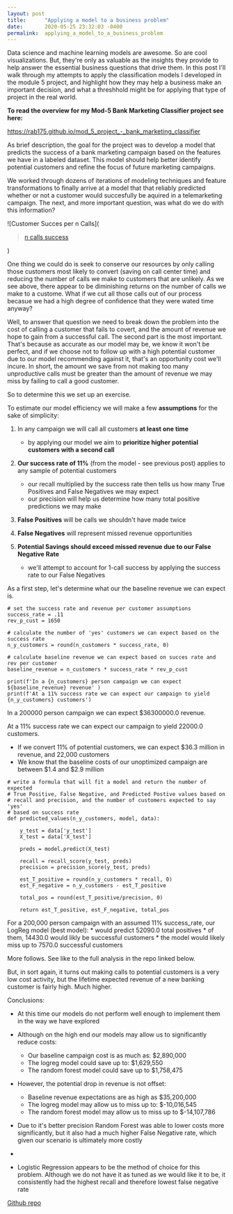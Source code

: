```yaml
---
layout: post
title:      "Applying a model to a business problem"
date:       2020-05-25 23:32:03 -0400
permalink:  applying_a_model_to_a_business_problem
---
```



Data science and machine learning models are awesome. So are cool visualizations. But, they're only as valuable as the insights they provide to help answer the essential business questions that drive them. In this post I'll walk through my attempts to apply the classification models I developed in the module 5 project, and highlight how they may help a business make an important decision, and what a threshhold might be for applying that type of project in the real world. 

**To read the overview for my Mod-5 Bank Marketing Classifier project see here:** 

https://rab175.github.io/mod_5_project_-_bank_marketing_classifier

As brief description, the goal for the project was to develop a model that predicts the success of a bank marketing campaign based on the features we have in a labeled dataset. This model should help better identify potential customers and refine the focus of future marketing campaigns.

We worked through dozens of iterations of modeling techniques and feature transformations to finally arrive at a model that that reliably predicted whether or not a customer would succesfully be aquired in a telemarketing campaign. The next, and more important question, was what do we do with this information? 

![Customer Succes per n Calls](<blockquote class="imgur-embed-pub" lang="en" data-id="a/J2Vdlge"  ><a href="//imgur.com/a/J2Vdlge">n calls success</a></blockquote><script async src="//s.imgur.com/min/embed.js" charset="utf-8"></script>)

One thing we could do is seek to conserve our resources by only calling those customers most likely to convert (saving on call center time) and reducing the number of calls we make to customers that are unlikely. As we see above, there appear to be diminishing returns on the number of calls we make to a custome. What if we cut all those calls out of our process becasue we had a high degree of confidence that they were wated time anyway?

Well, to answer that question we need to break down the problem into the cost of calling a customer that fails to covert, and the amount of revenue we hope to gain from a successful call. The second part is the most important. That's because as accurate as our model may be, we know it won't be perfect, and if we choose not to follow up with a high potential customer due to our model recommending against it, that's an opportunity cost we'll incure. In short, the amount we save from not making too many unproductive calls must be greater than the amount of revenue we may miss by failing to call a good customer.

So to determine this we set up an exercise. 

To estimate our model efficiency we will make a few **assumptions** for the sake of simplicity:

1. In any campaign we will call all customers **at least one time**
    * by applying our model we aim to **prioritize higher potential customers with a second call**
2. **Our success rate of 11%** (from the model - see previous post) applies to any sample of potential customers
    * our recall multiplied by the success rate then tells us how many True Positives and False Negatives we may expect
    * our precision will help us determine how many total positive predictions we may make

3. **False Positives** will be calls we shouldn't have made twice
4. **False Negatives** will represent missed revenue opportunities
5. **Potential Savings should exceed missed revenue due to our False Negative Rate**

    * we'll attempt to account for 1-call success by applying the success rate to our False Negatives

As a first step, let's determine what our the baseline revenue we can expect is.

```
# set the success rate and revenue per customer assumptions
success_rate = .11
rev_p_cust = 1650

# calculate the number of 'yes' customers we can expect based on the success rate
n_y_customers = round(n_customers * success_rate, 0)

# calculate baseline revenue we can expect based on succes rate and rev per customer
baseline_revenue = n_customers * success_rate * rev_p_cust

print(f'In a {n_customers} person campaign we can expect ${baseline_revenue} revenue' )
print(f'At a 11% success rate we can expect our campaign to yield {n_y_customers} customers')
```

In a 200000 person campaign we can expect $36300000.0 revenue.

At a 11% success rate we can expect our campaign to yield 22000.0 customers.

* If we convert 11% of potential customers, we can expect \$36.3 million in revenue, and 22,000 customers
* We know that the baseline costs of our unoptimized campaign are between \$1.4 and \$2.9 million

```
# write a formula that will fit a model and return the number of expected 
# True Positive, False Negative, and Predicted Postive values based on 
# recall and precision, and the number of customers expected to say 'yes'
# based on success rate
def predicted_values(n_y_customers, model, data):
    
    y_test = data['y_test']
    X_test = data['X_test']
    
    preds = model.predict(X_test)
    
    recall = recall_score(y_test, preds)
    precision = precision_score(y_test, preds)
    
    est_T_positive = round(n_y_customers * recall, 0)
    est_F_negative = n_y_customers - est_T_positive
    
    total_pos = round(est_T_positive/precision, 0)
    
    return est_T_positive, est_F_negative, total_pos
```


For a 200,000 person campaign with an assumed 11% success_rate, our LogReg model (best model):
	 * would predict 52090.0 total positives
	 * of them, 14430.0 would likly be successful customers
	 * the model would likely miss up to 7570.0 successful customers

More follows. See like to the full analysis in the repo linked below. 

But, in sort again, it turns out making calls to potential customers is a very low cost activity, but the lifetime expected revenue of a new banking customer is fairly high. Much higher. 

Conclusions:

* At this time our models do not perform well enough to implement them in the way we have explored
* Although on the high end our models may allow us to significantly reduce costs:
    * Our baseline campaign cost is as much as: \$2,890,000
    * The logreg model could save up to: \$1,629,550
    * The random forest model could save up to \$1,758,475
* However, the potential drop in revenue is not offset:

    * Baseline revenue expectations are as high as \$35,200,000
    * The logreg model may allow us to miss up to: \$-10,016,545
    * The random forest model may allow us to miss up to \$-14,107,786
* Due to it's better precision Random Forest was able to lower costs more significantly, but it also had a much higher False Negative rate, which given our scenario is ultimately more costly
* 
* Logistic Regression appears to be the method of choice for this problem. Although we do not have it as tuned as we would like it to be, it consistently had the highest recall and therefore lowest false negative rate 


[Github repo](https://github.com/rab175/dsc-mod-5-project-online-ds-pt-071519/blob/master/Mod5_Project_Bank_Marketing_Classifier.ipynb)

